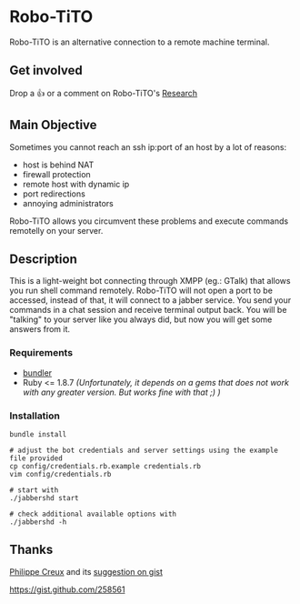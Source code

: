 # Robo-TiTO
 Robo-TiTO is an alternative connection to a remote machine terminal.
 
## Get involved
Drop a :+1: or a comment on Robo-TiTO's [Research](/formigarafa/robotito/issues/2)
 
## Main Objective
Sometimes you cannot reach an ssh ip:port of an host by a lot of reasons:

* host is behind NAT
* firewall protection
* remote host with dynamic ip
* port redirections
* annoying administrators
  
Robo-TiTO allows you circumvent these problems and execute commands remotelly on your server.
 
## Description
This is a light-weight bot connecting through XMPP (eg.: GTalk) that allows you run shell command remotely.
Robo-TiTO will not open a port to be accessed, instead of that, it will connect to a jabber service.
You send your commands in a chat session and receive terminal output back.
You will be "talking" to your server like you always did, but now you will get some answers from it.

### Requirements

* [bundler](http://rubygems.org/gems/bundler)
* Ruby <= 1.8.7 _(Unfortunately, it depends on a gems that does not work with any greater version. But works fine with that ;) )_

### Installation

```
bundle install

# adjust the bot credentials and server settings using the example file provided
cp config/credentials.rb.example credentials.rb
vim config/credentials.rb

# start with
./jabbershd start

# check additional available options with
./jabbershd -h

```

## Thanks
 [Philippe Creux](http://github.com/pcreux) and its [suggestion on gist](https://gist.github.com/258561)
 
 https://gist.github.com/258561
